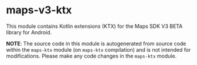 maps-v3-ktx
===========

This module contains Kotlin extensions (KTX) for the Maps SDK V3 BETA library for Android. 

**NOTE**: The source code in this module is autogenerated from source code within the `maps-ktx` 
module (on `maps-ktx` compilation) and is not intended for modifications. Please make any code 
changes in the `maps-ktx` module.
